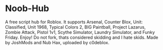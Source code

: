 # Noob-Hub
A free script hub for Roblox. It supports Arsenal, Counter Blox, Unit: Classified, Unit 1968, Typical Colors 2, BIG Paintball, Project Lazarus, Zombie Attack, Pistol 1v1, Scythe Simulator, Laundry Simulator, and Funky Friday. Enjoy! Do not fork, thats considered skidding and I hate skids. Made by JoshMods and Nub Hax, uploaded by c0deblox.
